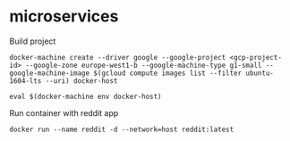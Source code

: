 # microservices

Build project

```
docker-machine create --driver google --google-project <gcp-project-id> --google-zone europe-west1-b --google-machine-type g1-small --google-machine-image $(gcloud compute images list --filter ubuntu-1604-lts --uri) docker-host
```
```
eval $(docker-machine env docker-host)
```

Run container with reddit app
```
docker run --name reddit -d --network=host reddit:latest
```
